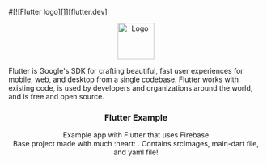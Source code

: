 #[![Flutter logo][]][flutter.dev]

<p align="center">
  <a href="https://flutter.io/">
    <img src="https://diegolaballos.com/files/images/flutter-icon.jpg" alt="Logo" width=72 height=72>
  </a>
  
  Flutter is Google's SDK for crafting beautiful, fast user experiences for
mobile, web, and desktop from a single codebase. Flutter works with existing
code, is used by developers and organizations around the world, and is free
and open source.


  <h3 align="center">Flutter Example</h3>

  <p align="center">
    Example app with Flutter that uses Firebase
    <br>
    Base project made with much  :heart: . Contains srcImages, main-dart file, and yaml file! 
    <br>
    <br>
   
  </p>
</p>
